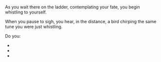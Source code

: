 As you wait there on the ladder, contemplating your fate, you begin whistling to yourself.

When you pause to sigh, you hear, in the distance, a bird chirping the same tune you were just whistling.

Do you:

-
-
-